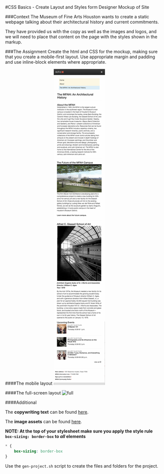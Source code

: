 #CSS Basics - Create Layout and Styles form Designer Mockup of Site

###Context
The Museum of Fine Arts Houston wants to create a static webpage talking about their architectural history and current commitments.  

They have provided us with the copy as well as the images and logos, and we will need to place that content on the page with the styles shown in the markup.

###The Assignment
Create the html and CSS for the mockup, making sure that you create a mobile-first layout. Use appropriate margin and padding and use inline-block elements where appropriate.


####The mobile layout
![mobile](./mfah-mobile-layout-mockup.png)


####The full-screen layout
![full](./mfah-mobile-layout-mockup.gif)

####Additional

The **copywriting text** can be found [here](./mfah-architecture-site-copy.txt).

The **image assets** can be found [here](https://github.com/t3patterson/TIY-2016-Q3/tree/master/assignments/03-layout-html-css-mfah/assets). 

**NOTE: At the top of your stylesheet make sure you apply the style rule `box-sizing: border-box` to *all* elements**

```css
* {
    box-sizing: border-box
}
```

Use the `gen-project.sh` script to create the files and folders for the project. 
